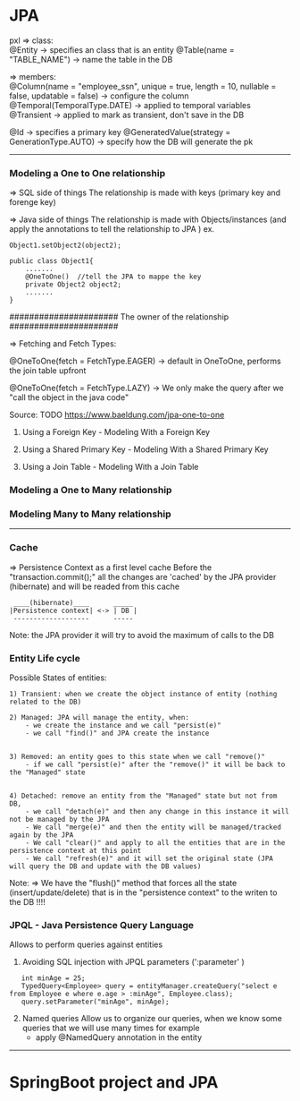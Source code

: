 # JPA

pxl
=> class:<br>
@Entity -> specifies an class that is an entity
@Table(name = "TABLE_NAME") -> name the table in the DB

=> members:<br>
@Column(name = "employee_ssn", unique = true, length = 10, nullable = false, updatable = false) -> configure the column
@Temporal(TemporalType.DATE) -> applied to temporal variables
@Transient -> applied to mark as transient, don't save in the DB

@Id -> specifies a primary key 
@GeneratedValue(strategy = GenerationType.AUTO) -> specify how the DB will generate the pk

----

### Modeling a One to One relationship

=> SQL side of things
The relationship is made with keys (primary key and forenge key)


=> Java side of things
The relationship is made with Objects/instances (and apply the annotations to tell the relationship to JPA )
ex.
```
Object1.setObject2(object2);

public class Object1{
	.......
	@OneToOne()  //tell the JPA to mappe the key
	private Object2 object2;
	.......
}
```
######################	The owner of the relationship	######################

=> Fetching and Fetch Types:

@OneToOne(fetch = FetchType.EAGER) -> default in OneToOne, performs the join table upfront

@OneToOne(fetch = FetchType.LAZY) -> We only make the query after we "call the object in the java code"


Source: TODO
https://www.baeldung.com/jpa-one-to-one

1) Using a Foreign Key - Modeling With a Foreign Key

2) Using a Shared Primary Key - Modeling With a Shared Primary Key

3) Using a Join Table - Modeling With a Join Table



###  Modeling a One to Many relationship

### Modeling Many to Many relationship

----
### Cache

=> Persistence Context as a first level cache
Before the "transaction.commit();" all the changes are 'cached' by the JPA provider (hibernate) and will be readed from this cache

	 ____(hibernate)____      _____
	|Persistence context| <-> | DB |
	 -------------------      -----

Note: the JPA provider it will try to avoid the maximum of calls to the DB


### Entity Life cycle
Possible States of entities:

	1) Transient: when we create the object instance of entity (nothing related to the DB)
	
	2) Managed: JPA will manage the entity, when:
		- we create the instance and we call "persist(e)"
		- we call "find()" and JPA create the instance

	
	3) Removed: an entity goes to this state when we call "remove()"
		- if we call "persist(e)" after the "remove()" it will be back to the "Managed" state
	
	
	4) Detached: remove an entity from the "Managed" state but not from DB, 
		- we call "detach(e)" and then any change in this instance it will not be managed by the JPA
		- We call "merge(e)" and then the entity will be managed/tracked again by the JPA
		- We call "clear()" and apply to all the entities that are in the persistence context at this point
		- We call "refresh(e)" and it will set the original state (JPA will query the DB and update with the DB values)
Note:
=> We have the "flush()" method that forces all the state (insert/update/delete) that is in the "persistence context" to the writen to the DB !!!!



### JPQL - Java Persistence Query Language

Allows to perform queries against entities

1. Avoiding SQL injection with JPQL parameters (':parameter' )
```
   int minAge = 25;
   TypedQuery<Employee> query = entityManager.createQuery("select e from Employee e where e.age > :minAge", Employee.class);
   query.setParameter("minAge", minAge);   
```

2. Named queries 
Allow us to organize our queries, when we know some queries that we will use many times for example
   - apply @NamedQuery annotation in the entity

---

# SpringBoot project and JPA

